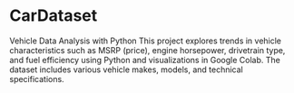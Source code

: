 # CarDataset
Vehicle Data Analysis with Python This project explores trends in vehicle characteristics such as MSRP (price), engine horsepower, drivetrain type, and fuel efficiency using Python and visualizations in Google Colab. The dataset includes various vehicle makes, models, and technical specifications.
